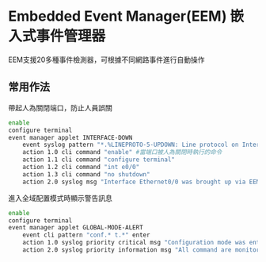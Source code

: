 # Embedded Event Manager(EEM) 嵌入式事件管理器 #

EEM支援20多種事件檢測器，可根據不同網路事件進行自動操作 

## 常用作法 #



帶起人為關閉端口，防止人員誤關

```bash
enable 
configure terminal 
event manager applet INTERFACE-DOWN
    event syslog pattern "*.%LINEPROTO-5-UPDOWN: Line protocol on Interface Ethernet0/0, changed state to down.*"
    action 1.0 cli command "enable" #當端口被人為關閉時執行的命令
    action 1.1 cli command "configure terminal" 
    action 1.2 cli command "int e0/0" 
    action 1.3 cli command "no shutdown" 
    action 2.0 syslog msg "Interface Ethernet0/0 was brought up via EEM" #顯示系統日誌 
```

進入全域配置模式時顯示警告訊息

```bash
enable 
configure terminal
event manager applet GLOBAL-MODE-ALERT
    event cli pattern "conf.* t.*" enter
    action 1.0 syslog priority critical msg "Configuration mode was entered" 
    action 2.0 syslog priority information msg "All command are monitored and recorded Disconnect IMMEDIATELY if you are not an authorized user!"
```
